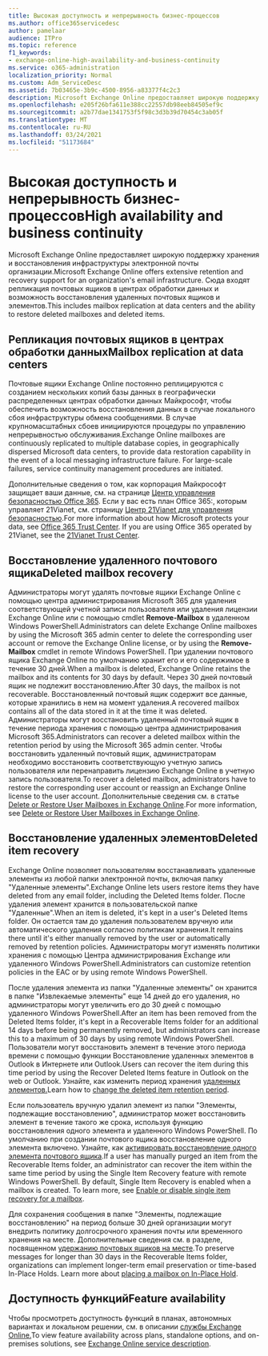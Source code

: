 ```yaml
---
title: Высокая доступность и непрерывность бизнес-процессов
ms.author: office365servicedesc
author: pamelaar
audience: ITPro
ms.topic: reference
f1_keywords:
- exchange-online-high-availability-and-business-continuity
ms.service: o365-administration
localization_priority: Normal
ms.custom: Adm_ServiceDesc
ms.assetid: 7b03465e-3b9c-4500-8956-a83377f4c2c3
description: Microsoft Exchange Online предоставляет широкую поддержку хранения и восстановления инфраструктуры электронной почты организации. Сюда входят репликация почтовых ящиков в центрах обработки данных и возможность восстановления удаленных почтовых ящиков и элементов.
ms.openlocfilehash: e205f26bfa611e388cc22557db98eeb84505ef9c
ms.sourcegitcommit: a2b77dae1341753f5f98c3d3b39d70454c3ab05f
ms.translationtype: MT
ms.contentlocale: ru-RU
ms.lasthandoff: 03/24/2021
ms.locfileid: "51173684"
---
```

# <a name="high-availability-and-business-continuity"></a><span data-ttu-id="65689-104">Высокая доступность и непрерывность бизнес-процессов</span><span class="sxs-lookup"><span data-stu-id="65689-104">High availability and business continuity</span></span>

<span data-ttu-id="65689-105">Microsoft Exchange Online предоставляет широкую поддержку хранения и восстановления инфраструктуры электронной почты организации.</span><span class="sxs-lookup"><span data-stu-id="65689-105">Microsoft Exchange Online offers extensive retention and recovery support for an organization's email infrastructure.</span></span> <span data-ttu-id="65689-106">Сюда входят репликация почтовых ящиков в центрах обработки данных и возможность восстановления удаленных почтовых ящиков и элементов.</span><span class="sxs-lookup"><span data-stu-id="65689-106">This includes mailbox replication at data centers and the ability to restore deleted mailboxes and deleted items.</span></span>
  
## <a name="mailbox-replication-at-data-centers"></a><span data-ttu-id="65689-107">Репликация почтовых ящиков в центрах обработки данных</span><span class="sxs-lookup"><span data-stu-id="65689-107">Mailbox replication at data centers</span></span>

<span data-ttu-id="65689-p103">Почтовые ящики Exchange Online постоянно реплицируются с созданием нескольких копий базы данных в географически распределенных центрах обработки данных Майкрософт, чтобы обеспечить возможность восстановления данных в случае локального сбоя инфраструктуры обмена сообщениями. В случае крупномасштабных сбоев инициируются процедуры по управлению непрерывностью обслуживания.</span><span class="sxs-lookup"><span data-stu-id="65689-p103">Exchange Online mailboxes are continuously replicated to multiple database copies, in geographically dispersed Microsoft data centers, to provide data restoration capability in the event of a local messaging infrastructure failure. For large-scale failures, service continuity management procedures are initiated.</span></span>
  
<span data-ttu-id="65689-p104">Дополнительные сведения о том, как корпорация Майкрософт защищает ваши данные, см. на странице [Центр управления безопасностью Office 365](https://go.microsoft.com/fwlink/p/?LinkId=299135). Если у вас есть план Office 365:, которым управляет 21Vianet, см. страницу [Центр 21Vianet для управления безопасностью](https://www.21vbluecloud.com/office365/trustcenter/onlineservices.mdl).</span><span class="sxs-lookup"><span data-stu-id="65689-p104">For more information about how Microsoft protects your data, see [Office 365 Trust Center](https://go.microsoft.com/fwlink/p/?LinkId=299135). If you are using Office 365 operated by 21Vianet, see the [21Vianet Trust Center](https://www.21vbluecloud.com/office365/trustcenter/onlineservices.mdl).</span></span>
  
## <a name="deleted-mailbox-recovery"></a><span data-ttu-id="65689-112">Восстановление удаленного почтового ящика</span><span class="sxs-lookup"><span data-stu-id="65689-112">Deleted mailbox recovery</span></span>

<span data-ttu-id="65689-113">Администраторы могут удалять почтовые ящики Exchange Online с помощью центра администрирования Microsoft 365 для удаления соответствующей учетной записи пользователя или удаления лицензии Exchange Online или с помощью cmdlet **Remove-Mailbox** в удаленном Windows PowerShell.</span><span class="sxs-lookup"><span data-stu-id="65689-113">Administrators can delete Exchange Online mailboxes by using the Microsoft 365 admin center to delete the corresponding user account or remove the Exchange Online license, or by using the **Remove-Mailbox** cmdlet in remote Windows PowerShell.</span></span> <span data-ttu-id="65689-114">При удалении почтового ящика Exchange Online по умолчанию хранит его и его содержимое в течение 30 дней.</span><span class="sxs-lookup"><span data-stu-id="65689-114">When a mailbox is deleted, Exchange Online retains the mailbox and its contents for 30 days by default.</span></span> <span data-ttu-id="65689-115">Через 30 дней почтовый ящик не подлежит восстановлению.</span><span class="sxs-lookup"><span data-stu-id="65689-115">After 30 days, the mailbox is not recoverable.</span></span> <span data-ttu-id="65689-116">Восстановленный почтовый ящик содержит все данные, которые хранились в нем на момент удаления.</span><span class="sxs-lookup"><span data-stu-id="65689-116">A recovered mailbox contains all of the data stored in it at the time it was deleted.</span></span> <span data-ttu-id="65689-117">Администраторы могут восстановить удаленный почтовый ящик в течение периода хранения с помощью центра администрирования Microsoft 365.</span><span class="sxs-lookup"><span data-stu-id="65689-117">Administrators can recover a deleted mailbox within the retention period by using the Microsoft 365 admin center.</span></span> <span data-ttu-id="65689-118">Чтобы восстановить удаленный почтовый ящик, администраторам необходимо восстановить соответствующую учетную запись пользователя или перенаправить лицензию Exchange Online в учетную запись пользователя.</span><span class="sxs-lookup"><span data-stu-id="65689-118">To recover a deleted mailbox, administrators have to restore the corresponding user account or reassign an Exchange Online license to the user account.</span></span> <span data-ttu-id="65689-119">Дополнительные сведения см. в статье [Delete or Restore User Mailboxes in Exchange Online](/exchange/recipients-in-exchange-online/delete-or-restore-mailboxes).</span><span class="sxs-lookup"><span data-stu-id="65689-119">For more information, see [Delete or Restore User Mailboxes in Exchange Online](/exchange/recipients-in-exchange-online/delete-or-restore-mailboxes).</span></span>
  
## <a name="deleted-item-recovery"></a><span data-ttu-id="65689-120">Восстановление удаленных элементов</span><span class="sxs-lookup"><span data-stu-id="65689-120">Deleted item recovery</span></span>

<span data-ttu-id="65689-121">Exchange Online позволяет пользователям восстанавливать удаленные элементы из любой папки электронной почты, включая папку "Удаленные элементы".</span><span class="sxs-lookup"><span data-stu-id="65689-121">Exchange Online lets users restore items they have deleted from any email folder, including the Deleted Items folder.</span></span> <span data-ttu-id="65689-122">После удаления элемент хранится в пользовательской папке "Удаленные".</span><span class="sxs-lookup"><span data-stu-id="65689-122">When an item is deleted, it's kept in a user's Deleted Items folder.</span></span> <span data-ttu-id="65689-123">Он остается там до удаления пользователем вручную или автоматического удаления согласно политикам хранения.</span><span class="sxs-lookup"><span data-stu-id="65689-123">It remains there until it's either manually removed by the user or automatically removed by retention policies.</span></span> <span data-ttu-id="65689-124">Администраторы могут изменять политики хранения с помощью Центра администрирования Exchange или удаленного Windows PowerShell.</span><span class="sxs-lookup"><span data-stu-id="65689-124">Administrators can customize retention policies in the EAC or by using remote Windows PowerShell.</span></span>
  
<span data-ttu-id="65689-125">После удаления элемента из папки "Удаленные элементы" он хранится в папке "Извлекаемые элементы" еще 14 дней до его удаления, но администраторы могут увеличить его до 30 дней с помощью удаленного Windows PowerShell.</span><span class="sxs-lookup"><span data-stu-id="65689-125">After an item has been removed from the Deleted Items folder, it's kept in a Recoverable Items folder for an additional 14 days before being permanently removed, but administrators can increase this to a maximum of 30 days by using remote Windows PowerShell.</span></span> <span data-ttu-id="65689-126">Пользователи могут восстановить элемент в течение этого периода времени с помощью функции Восстановление удаленных элементов в Outlook в Интернете или Outlook.</span><span class="sxs-lookup"><span data-stu-id="65689-126">Users can recover the item during this time period by using the Recover Deleted Items feature in Outlook on the web or Outlook.</span></span> <span data-ttu-id="65689-127">Узнайте, как изменить период хранения [удаленных элементов.](/exchange/recipients-in-exchange-online/manage-user-mailboxes/change-deleted-item-retention)</span><span class="sxs-lookup"><span data-stu-id="65689-127">Learn how to [change the deleted item retention period](/exchange/recipients-in-exchange-online/manage-user-mailboxes/change-deleted-item-retention).</span></span>
  
<span data-ttu-id="65689-p108">Если пользователь вручную удалил элемент из папки "Элементы, подлежащие восстановлению", администратор может восстановить элемент в течение такого же срока, используя функцию восстановления одного элемента и удаленного Windows PowerShell. По умолчанию при создании почтового ящика восстановление одного элемента включено. Узнайте, как [активировать восстановление одного элемента почтового ящика](/exchange/recipients-in-exchange-online/manage-user-mailboxes/enable-or-disable-single-item-recovery).</span><span class="sxs-lookup"><span data-stu-id="65689-p108">If a user has manually purged an item from the Recoverable Items folder, an administrator can recover the item within the same time period by using the Single Item Recovery feature with remote Windows PowerShell. By default, Single Item Recovery is enabled when a mailbox is created. To learn more, see [Enable or disable single item recovery for a mailbox](/exchange/recipients-in-exchange-online/manage-user-mailboxes/enable-or-disable-single-item-recovery).</span></span>
  
<span data-ttu-id="65689-p109">Для сохранения сообщения в папке "Элементы, подлежащие восстановлению" на период больше 30 дней организации могут внедрить политику долгосрочного хранения почты или временного хранения на месте. Дополнительные сведения см. в разделе, посвященном [удержанию почтовых ящиков на месте](/exchange/security-and-compliance/in-place-and-litigation-holds).</span><span class="sxs-lookup"><span data-stu-id="65689-p109">To preserve messages for longer than 30 days in the Recoverable Items folder, organizations can implement longer-term email preservation or time-based In-Place Holds. Learn more about [placing a mailbox on In-Place Hold](/exchange/security-and-compliance/in-place-and-litigation-holds).</span></span>
  
## <a name="feature-availability"></a><span data-ttu-id="65689-133">Доступность функций</span><span class="sxs-lookup"><span data-stu-id="65689-133">Feature availability</span></span>

<span data-ttu-id="65689-134">Чтобы просмотреть доступность функций в планах, автономных вариантах и локальном решении, см. в описании [службы Exchange Online.](exchange-online-service-description.md)</span><span class="sxs-lookup"><span data-stu-id="65689-134">To view feature availability across plans, standalone options, and on-premises solutions, see [Exchange Online service description](exchange-online-service-description.md).</span></span>
